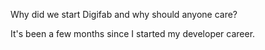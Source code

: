 Why did we start Digifab and why should anyone care?

It's been a few months since I started my developer career. 